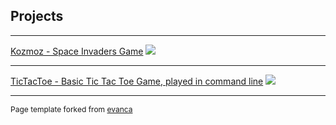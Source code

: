 ## Projects

---

[Kozmoz - Space Invaders Game](/sample_page)
<img src="https://raw.githubusercontent.com/soderqw/Kozmoz/master/logo.png"/>

---

[TicTacToe - Basic Tic Tac Toe Game, played in command line](/sample_page2)
<img src="https://miro.medium.com/max/2400/1*hVbUfzgUGmaXfQ69U4t1wg.gif "/>

---

<p style="font-size:12px">Page template forked from <a href="https://github.com/evanca/quick-portfolio">evanca</a></p>
<!-- Remove above link if you don't want to attibute -->
